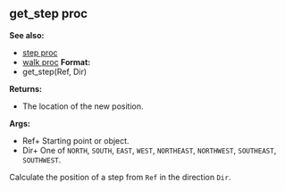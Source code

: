 ## get_step proc
**See also:**
+   [step proc](/ref/proc/step.md) 
+   [walk proc](/ref/proc/walk.md) <!-- -->
**Format:**
+   get_step(Ref, Dir)
<!-- -->
**Returns:**
+   The location of the new position.
<!-- -->
**Args:**
+   Ref+ Starting point or object.
+   Dir+ One of `NORTH`, `SOUTH`, `EAST`, `WEST`, `NORTHEAST`,
    `NORTHWEST`, `SOUTHEAST`, `SOUTHWEST`.


Calculate the position of a step from `Ref` in the direction
`Dir`.
